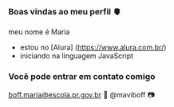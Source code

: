 ### Boas vindas ao meu perfil 🫀

meu nome é Maria 
- estou no [Alura] (https://www.alura.com.br/)
- iniciando na linguagem JavaScript

### Você pode entrar em contato comigo 

boff.maria@escola.pr.gov.br 📧
@maviboff 📷
